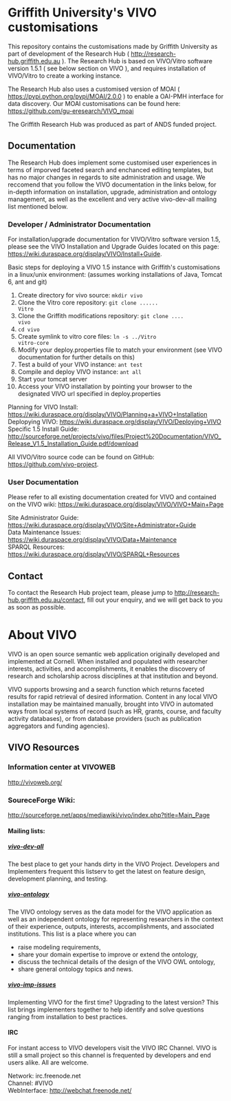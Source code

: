 # Griffith University's VIVO customisations

This repository contains the customisations made by Griffith University as part of development of the Research Hub ( http://research-hub.griffith.edu.au ).
The Research Hub is based on VIVO/Vitro software version 1.5.1 ( see below section on VIVO ), and requires installation of VIVO/Vitro to create a working instance.

The Research Hub also uses a customised version of MOAI ( https://pypi.python.org/pypi/MOAI/2.0.0 ) to enable a OAI-PMH interface for data discovery.
Our MOAI customisations can be found here: https://github.com/gu-eresearch/VIVO_moai

The Griffith Research Hub was produced as part of ANDS funded project.

## Documentation
The Research Hub does implement some customised user experiences in terms of imporved faceted search and enchanced editing templates, but has no major changes in regards to site administration and usage. 
We reccomend that you follow the VIVO documentation in the links below, for in-depth information on installation, upgrade, administration and ontology management, as well as the excellent and very active vivo-dev-all mailing list mentioned below.

### Developer / Administrator Documentation
For installation/upgrade documentation for VIVO/Vitro software version 1.5, please see the VIVO Installation and Upgrade Guides located on this page: https://wiki.duraspace.org/display/VIVO/Install+Guide.  

Basic steps for deploying a VIVO 1.5 instance with Griffith's customisations in a linux/unix environment:
(assumes working installations of Java, Tomcat 6, ant and git)

1. Create directory for vivo source:  <code>mkdir vivo </code>
2. Clone the Vitro core repository:  <code>git clone ......  Vitro</code>
3. Clone the Griffith modifications repository: <code>git clone .... vivo</code>
4. <code>cd vivo</code>
5. Create symlink to vitro core files: <code>ln -s ../Vitro vitro-core</code>
6. Modify your deploy.properties file to match your environment (see VIVO documentation for further details on this)
7. Test a build of your VIVO instance:  <code>ant test</code>
8. Compile and deploy VIVO instance: <code>ant all</code>
9. Start your tomcat server
10. Access your VIVO installation by pointing your browser to the designated VIVO url specified in deploy.properties


Planning for VIVO Install: https://wiki.duraspace.org/display/VIVO/Planning+a+VIVO+Installation  
Deplopying VIVO: https://wiki.duraspace.org/display/VIVO/Deploying+VIVO  
Specific 1.5 Install Guide: http://sourceforge.net/projects/vivo/files/Project%20Documentation/VIVO_Release_V1.5_Installation_Guide.pdf/download  
  
  


All VIVO/Vitro source code can be found on GitHub: https://github.com/vivo-project.

### User Documentation

Please refer to all existing documentation created for VIVO and contained on the VIVO wiki: https://wiki.duraspace.org/display/VIVO/VIVO+Main+Page  

Site Administrator Guide: https://wiki.duraspace.org/display/VIVO/Site+Administrator+Guide  
Data Maintenance Issues: https://wiki.duraspace.org/display/VIVO/Data+Maintenance  
SPARQL Resources:  https://wiki.duraspace.org/display/VIVO/SPARQL+Resources  


## Contact
To contact the Research Hub project team, please jump to http://research-hub.griffith.edu.au/contact, fill out your enquiry, and we will get back to you as soon as possible.







# About VIVO

VIVO is an open source semantic web application originally developed and implemented at Cornell. 
When installed and populated with researcher interests, activities, and accomplishments, 
it enables the discovery of research and scholarship across disciplines at that institution and beyond. 

VIVO supports browsing and a search function which returns faceted results for rapid retrieval 
of desired information. Content in any local VIVO installation may be maintained manually, 
brought into VIVO in automated ways from local systems of record 
(such as HR, grants, course, and faculty activity databases), 
or from database providers (such as publication aggregators and funding agencies). 

## VIVO Resources

### Information center at VIVOWEB
http://vivoweb.org/

### SoureceForge Wiki:
http://sourceforge.net/apps/mediawiki/vivo/index.php?title=Main_Page


#### Mailing lists:
##### [vivo-dev-all](http://lists.sourceforge.net/lists/listinfo/vivo-dev-all) 
The best place to get your hands dirty in the VIVO Project. 
Developers and Implementers frequent this listserv to get the latest on feature design, 
development planning, and testing.

##### [vivo-ontology](http://lists.sourceforge.net/lists/listinfo/vivo-ontology)  
The VIVO ontology serves as the data model for the VIVO application as well as an 
independent ontology for representing researchers in the context of their 
experience, outputs, interests, accomplishments, and associated institutions. 
This list is a place where you can 
* raise modeling requirements, 
* share your domain expertise to improve or extend the ontology, 
* discuss the technical details of the design of the VIVO OWL ontology, 
* share general ontology topics and news.

##### [vivo-imp-issues](http://lists.sourceforge.net/lists/listinfo/vivo-imp-issues)  
Implementing VIVO for the first time? Upgrading to the latest version? 
This list brings implementers together to help identify and solve questions 
ranging from installation to best practices.

#### IRC
For instant access to VIVO developers visit the VIVO IRC Channel. 
VIVO is still a small project so this channel is frequented by developers and end users alike. 
All are welcome.

Network: irc.freenode.net  
Channel: #VIVO  
WebInterface: http://webchat.freenode.net/
